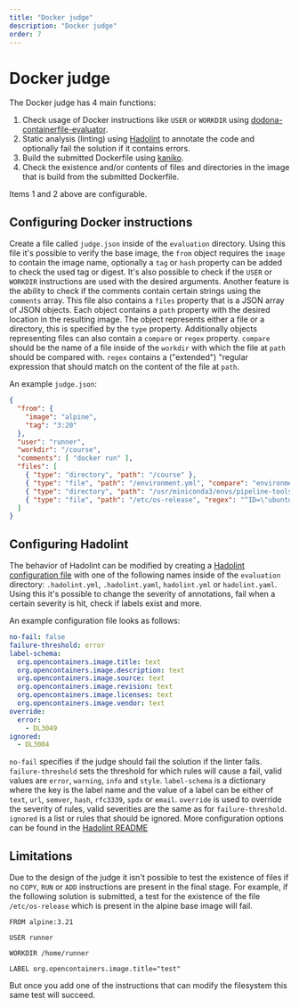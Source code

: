 ```yaml
---
title: "Docker judge"
description: "Docker judge"
order: 7
---
```

# Docker judge

The Docker judge has 4 main functions:
1. Check usage of Docker instructions like `USER` or `WORKDIR` using [dodona-containerfile-evaluator](https://github.com/Bond-009/dodona-containerfile-evaluator).
2. Static analysis (linting) using [Hadolint](https://github.com/hadolint/hadolint) to annotate the code and optionally fail the solution if it contains errors.
3. Build the submitted Dockerfile using [kaniko](https://github.com/GoogleContainerTools/kaniko).
4. Check the existence and/or contents of files and directories in the image that is build from the submitted Dockerfile.

Items 1 and 2 above are configurable.


## Configuring Docker instructions

Create a file called `judge.json` inside of the `evaluation` directory.
Using this file it's possible to verify the base image, the `from` object requires the `image` to contain the image name, optionally a `tag` or `hash` property can be added to check the used tag or digest.
It's also possible to check if the `USER` or `WORKDIR` instructions are used with the desired arguments.
Another feature is the ability to check if the comments contain certain strings using the `comments` array.
This file also contains a `files` property that is a JSON array of JSON objects.
Each object contains a `path` property with the desired location in the resulting image.
The object represents either a file or a directory, this is specified by the `type` property.
Additionally objects representing files can also contain a `compare` or `regex` property.
`compare` should be the name of a file inside of the `workdir` with which the file at `path` should be compared with.
`regex` contains a ("extended") "regular expression that should match on the content of the file at `path`.

An example `judge.json`:
```json
{
  "from": {
    "image": "alpine",
    "tag": "3:20"
  },
  "user": "runner",
  "workdir": "/course",
  "comments": [ "docker run" ],
  "files": [
    { "type": "directory", "path": "/course" },
    { "type": "file", "path": "/environment.yml", "compare": "environment.yml" },
    { "type": "directory", "path": "/usr/miniconda3/envs/pipeline-tools-1.0.0" },
    { "type": "file", "path": "/etc/os-release", "regex": "^ID=\"ubuntu\"$" }
  ]
}
```

## Configuring Hadolint

The behavior of Hadolint can be modified by creating a [Hadolint configuration file](https://github.com/hadolint/hadolint#configure) with one of the following names inside of the `evaluation` directory: `.hadolint.yml`, `.hadolint.yaml`, `hadolint.yml` or `hadolint.yaml`.
Using this it's possible to change the severity of annotations, fail when a certain severity is hit, check if labels exist and more.

An example configuration file looks as follows:
```yml
no-fail: false
failure-threshold: error
label-schema:
  org.opencontainers.image.title: text
  org.opencontainers.image.description: text
  org.opencontainers.image.source: text
  org.opencontainers.image.revision: text
  org.opencontainers.image.licenses: text
  org.opencontainers.image.vendor: text
override:
  error:
    - DL3049
ignored:
  - DL3004
```

`no-fail` specifies if the judge should fail the solution if the linter fails.
`failure-threshold` sets the threshold for which rules will cause a fail, valid values are `error`, `warning`, `info` and `style`.
`label-schema` is a dictionary where the key is the label name and the value of a label can be either of `text`, `url`, `semver`, `hash`, `rfc3339`, `spdx` or `email`.
`override` is used to override the severity of rules, valid severities are the same as for `failure-threshold`.
`ignored` is a list or rules that should be ignored.
More configuration options can be found in the [Hadolint README](https://github.com/hadolint/hadolint#configure)


## Limitations
Due to the design of the judge it isn't possible to test the existence of files if no `COPY`, `RUN` or `ADD` instructions are present in the final stage.
For example, if the following solution is submitted, a test for the existence of the file `/etc/os-release` which is present in the alpine base image will fail.
```docker
FROM alpine:3.21

USER runner

WORKDIR /home/runner

LABEL org.opencontainers.image.title="test"
```
But once you add one of the instructions that can modify the filesystem this same test will succeed.
